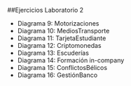 ##Ejercicios Laboratorio 2

* Diagrama 9: Motorizaciones
* Diagrama 10: MediosTransporte
* Diagrama 11: TarjetaEstudiante
* Diagrama 12: Criptomonedas
* Diagrama 13: Escuderías
* Diagrama 14: Formación in-company
* Diagrama 15: ConflictosBélicos
* Diagrama 16: GestiónBanco
